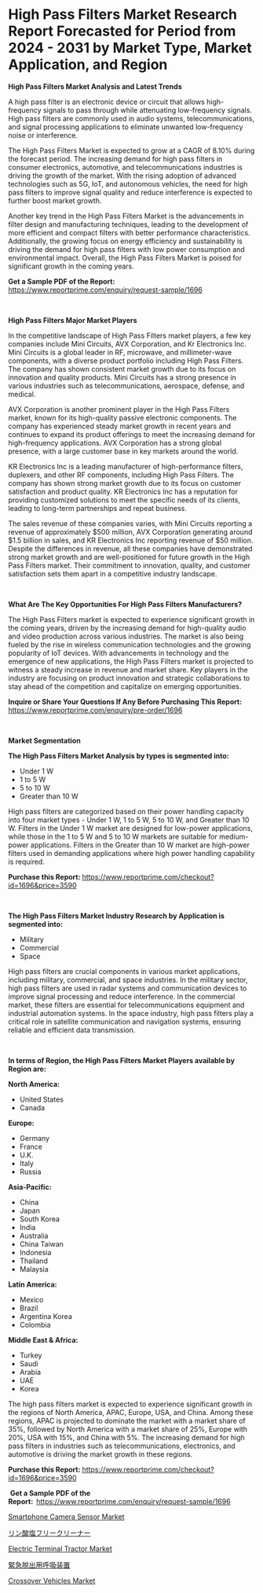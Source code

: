 <p><h1>High Pass Filters Market Research Report Forecasted for Period from 2024 -  2031 by Market Type, Market Application, and Region</h1></p><p><strong>High Pass Filters Market Analysis and Latest Trends</strong></p>
<p><p>A high pass filter is an electronic device or circuit that allows high-frequency signals to pass through while attenuating low-frequency signals. High pass filters are commonly used in audio systems, telecommunications, and signal processing applications to eliminate unwanted low-frequency noise or interference.</p><p>The High Pass Filters Market is expected to grow at a CAGR of 8.10% during the forecast period. The increasing demand for high pass filters in consumer electronics, automotive, and telecommunications industries is driving the growth of the market. With the rising adoption of advanced technologies such as 5G, IoT, and autonomous vehicles, the need for high pass filters to improve signal quality and reduce interference is expected to further boost market growth.</p><p>Another key trend in the High Pass Filters Market is the advancements in filter design and manufacturing techniques, leading to the development of more efficient and compact filters with better performance characteristics. Additionally, the growing focus on energy efficiency and sustainability is driving the demand for high pass filters with low power consumption and environmental impact. Overall, the High Pass Filters Market is poised for significant growth in the coming years.</p></p>
<p><strong>Get a Sample PDF of the Report:&nbsp;</strong> <a href="https://www.reportprime.com/enquiry/request-sample/1696">https://www.reportprime.com/enquiry/request-sample/1696</a></p>
<p>&nbsp;</p>
<p><strong>High Pass Filters Major Market Players</strong></p>
<p><p>In the competitive landscape of High Pass Filters market players, a few key companies include Mini Circuits, AVX Corporation, and Kr Electronics Inc. Mini Circuits is a global leader in RF, microwave, and millimeter-wave components, with a diverse product portfolio including High Pass Filters. The company has shown consistent market growth due to its focus on innovation and quality products. Mini Circuits has a strong presence in various industries such as telecommunications, aerospace, defense, and medical.</p><p>AVX Corporation is another prominent player in the High Pass Filters market, known for its high-quality passive electronic components. The company has experienced steady market growth in recent years and continues to expand its product offerings to meet the increasing demand for high-frequency applications. AVX Corporation has a strong global presence, with a large customer base in key markets around the world.</p><p>KR Electronics Inc is a leading manufacturer of high-performance filters, duplexers, and other RF components, including High Pass Filters. The company has shown strong market growth due to its focus on customer satisfaction and product quality. KR Electronics Inc has a reputation for providing customized solutions to meet the specific needs of its clients, leading to long-term partnerships and repeat business.</p><p>The sales revenue of these companies varies, with Mini Circuits reporting a revenue of approximately $500 million, AVX Corporation generating around $1.5 billion in sales, and KR Electronics Inc reporting revenue of $50 million. Despite the differences in revenue, all these companies have demonstrated strong market growth and are well-positioned for future growth in the High Pass Filters market. Their commitment to innovation, quality, and customer satisfaction sets them apart in a competitive industry landscape.</p></p>
<p>&nbsp;</p>
<p><strong>What Are The Key Opportunities For High Pass Filters Manufacturers?</strong></p>
<p><p>The High Pass Filters market is expected to experience significant growth in the coming years, driven by the increasing demand for high-quality audio and video production across various industries. The market is also being fueled by the rise in wireless communication technologies and the growing popularity of IoT devices. With advancements in technology and the emergence of new applications, the High Pass Filters market is projected to witness a steady increase in revenue and market share. Key players in the industry are focusing on product innovation and strategic collaborations to stay ahead of the competition and capitalize on emerging opportunities.</p></p>
<p><strong>Inquire or Share Your Questions If Any Before Purchasing This Report:</strong> <a href="https://www.reportprime.com/enquiry/pre-order/1696">https://www.reportprime.com/enquiry/pre-order/1696</a></p>
<p>&nbsp;</p>
<p><strong>Market Segmentation</strong></p>
<p><strong>The High Pass Filters Market Analysis by types is segmented into:</strong></p>
<p><ul><li>Under 1 W</li><li>1 to 5 W</li><li>5 to 10 W</li><li>Greater than 10 W</li></ul></p>
<p><p>High pass filters are categorized based on their power handling capacity into four market types - Under 1 W, 1 to 5 W, 5 to 10 W, and Greater than 10 W. Filters in the Under 1 W market are designed for low-power applications, while those in the 1 to 5 W and 5 to 10 W markets are suitable for medium-power applications. Filters in the Greater than 10 W market are high-power filters used in demanding applications where high power handling capability is required.</p></p>
<p><strong>Purchase this Report:&nbsp;</strong><a href="https://www.reportprime.com/checkout?id=1696&price=3590">https://www.reportprime.com/checkout?id=1696&price=3590</a></p>
<p>&nbsp;</p>
<p><strong>The High Pass Filters Market Industry Research by Application is segmented into:</strong></p>
<p><ul><li>Military</li><li>Commercial</li><li>Space</li></ul></p>
<p><p>High pass filters are crucial components in various market applications, including military, commercial, and space industries. In the military sector, high pass filters are used in radar systems and communication devices to improve signal processing and reduce interference. In the commercial market, these filters are essential for telecommunications equipment and industrial automation systems. In the space industry, high pass filters play a critical role in satellite communication and navigation systems, ensuring reliable and efficient data transmission.</p></p>
<p>&nbsp;</p>
<p><strong>In terms of Region, the High Pass Filters Market Players available by Region are:</strong></p>
<p>
    <p> <strong> North America: </strong>
        <ul>
            <li>United States</li>
            <li>Canada</li>
        </ul>
        </p> 
    <p> <strong> Europe: </strong>
        <ul>
            <li>Germany</li>
            <li>France</li>
            <li>U.K.</li>
            <li>Italy</li>
            <li>Russia</li>
        </ul>
        </p> 
    <p> <strong> Asia-Pacific: </strong>
        <ul>
            <li>China</li>
            <li>Japan</li>
            <li>South Korea</li>
            <li>India</li>
            <li>Australia</li>
            <li>China Taiwan</li>
            <li>Indonesia</li>
            <li>Thailand</li>
            <li>Malaysia</li>
        </ul>
        </p> 
    <p> <strong> Latin America: </strong>
        <ul>
            <li>Mexico</li>
            <li>Brazil</li>
            <li>Argentina Korea</li>
            <li>Colombia</li>
        </ul>
        </p> 
    <p> <strong> Middle East & Africa: </strong>
        <ul>
            <li>Turkey</li>
            <li>Saudi</li>
            <li>Arabia</li>
            <li>UAE</li>
            <li>Korea</li>
        </ul>
    </p>
    </p>
<p><p>The high pass filters market is expected to experience significant growth in the regions of North America, APAC, Europe, USA, and China. Among these regions, APAC is projected to dominate the market with a market share of 35%, followed by North America with a market share of 25%, Europe with 20%, USA with 15%, and China with 5%. The increasing demand for high pass filters in industries such as telecommunications, electronics, and automotive is driving the market growth in these regions.</p></p>
<p><strong>Purchase this Report: </strong><a href="https://www.reportprime.com/checkout?id=1696&price=3590">https://www.reportprime.com/checkout?id=1696&price=3590</a></p>
<p>&nbsp;<strong>Get a Sample PDF of the Report:&nbsp;&nbsp;</strong><a href="https://www.reportprime.com/enquiry/request-sample/1696">https://www.reportprime.com/enquiry/request-sample/1696</a></p>
<p><strong></strong></p>
<p><p><a href="https://github.com/mauripalmi/Market-Research-Report-List-2/blob/main/smartphone-camera-sensor-market.md">Smartphone Camera Sensor Market</a></p><p><a href="https://github.com/bucuel854722/Market-Research-Report-List-1/blob/main/871686710008.md">リン酸塩フリークリーナー</a></p><p><a href="https://issuu.com/reportprime-2/docs/electric-terminal-tractor-market-size-2030.pptx">Electric Terminal Tractor Market</a></p><p><a href="https://github.com/xemfu2379520/Market-Research-Report-List-1/blob/main/714951410007.md">緊急脱出用呼吸装置</a></p><p><a href="https://issuu.com/reportprime-2/docs/crossover-vehicles-market-size-2030.pptx">Crossover Vehicles Market</a></p></p>